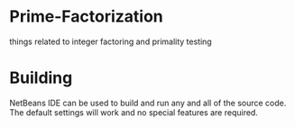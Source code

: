 # Prime-Factorization
things related to integer factoring and primality testing

# Building
NetBeans IDE can be used to build and run any and all of the source code. The default settings will work and no special features are required. 